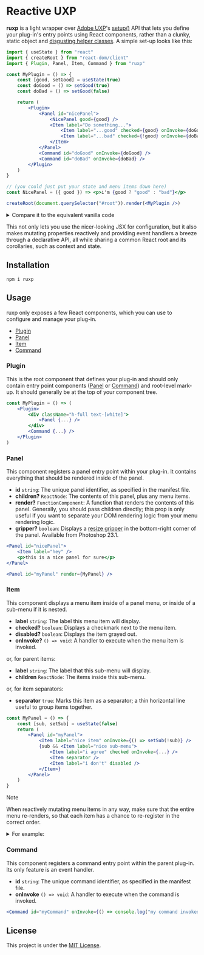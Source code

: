 # Reactive UXP

**ruxp** is a light wrapper over [Adobe UXP](https://developer.adobe.com/photoshop/)'s [setup()](https://developer.adobe.com/indesign/uxp/plugins/tutorials/adding-command-entrypoints/) API that lets you define your plug-in's entry points using React components, rather than a clunky, static object and [disgusting helper classes](https://github.com/AdobeDocs/uxp-photoshop-plugin-samples/blob/1928d832d9351627a319de6e341e3cfad0ef9ced/ui-react-starter/src/controllers/PanelController.jsx). A simple set-up looks like this:

```jsx
import { useState } from "react"
import { createRoot } from "react-dom/client"
import { Plugin, Panel, Item, Command } from "ruxp"

const MyPlugin = () => {
    const [good, setGood] = useState(true)
    const doGood = () => setGood(true)
    const doBad = () => setGood(false)

    return (
        <Plugin>
            <Panel id="nicePanel">
                <NicePanel good={good} />
                <Item label="Do something...">
                    <Item label="...good" checked={good} onInvoke={doGood} />
                    <Item label="...bad" checked={!good} onInvoke={doBad} />
                </Item>
            </Panel>
            <Command id="doGood" onInvoke={doGood} />
            <Command id="doBad" onInvoke={doBad} />
        </Plugin>
    )
}

// (you could just put your state and menu items down here)
const NicePanel = ({ good }) => <p>i'm {good ? "good" : "bad"}</p>

createRoot(document.querySelector("#root")).render(<MyPlugin />)
```

<details>
    <summary>Compare it to the equivalent vanilla code</summary>

```jsx
import { entrypoints } from "uxp"
import { createRoot } from "react-dom/client"
import { useState, useEffect, useSyncExternalStore } from "react"

entrypoints.setup({
    panels: {
        nicePanel: {
            create(root) {
                createRoot(root).render(<NicePanel />)
            },
            menuItems: [
                {
                    id: "doSomething",
                    label: "Do something...",
                    submenu: [
                        { id: "doSomethingGood", label: "...good", checked: true },
                        { id: "doSomethingBad", label: "...bad" }
                    ]
                }
            ],
            invokeMenu(id) {
                if (id == "doSomethingGood") goodness.doGood()
                else if (id == "doSomethingBad") goodness.doBad()
            }
        }
    },
    commands: {
        doGood: {
            run: () => goodness.doGood()
        },
        doBad: {
            run: () => goodness.doBad()
        }
    }
})

// (this is a "store")
const goodness = {
    state: true,
    doGood: () => ((this.state = true), this.update?.()),
    doBad: () => ((this.state = false), this.update?.())
}

function NicePanel() {
    const good = useSyncExternalStore(
        cb => {
            goodness.update = cb
            return () => delete goodness.update
        },
        () => goodness.state
    )

    useEffect(() => {
        const getItem = id => entrypoints.getPanel("nicePanel").menuItems.getItem(id)
        getItem("doSomethingGood").checked = good
        getItem("doSomethingBad").checked = !good
    }, [good])

    return <p>i'm {good ? "good" : "bad"}</p>
}
```

(At this point, you'd want to use a global state management library). In this case, you don't actually need to `useEffect` because the state lives outside, but it helps to illustrate what it would look like if you needed to derive UXP state from existing React state.

---

</details>

This not only lets you use the nicer-looking JSX for configuration, but it also makes mutating properties reactively and providing event handlers a breeze through a declarative API, all while sharing a common React root and its corollaries, such as context and state.

## Installation

```
npm i ruxp
```

## Usage

ruxp only exposes a few React components, which you can use to configure and manage your plug-in.

-   [Plugin](#Plugin)
-   [Panel](#Panel)
-   [Item](#Item)
-   [Command](#Command)

### Plugin

This is the root component that defines your plug-in and should only contain entry point components ([Panel](#Panel) or [Command](#Command)) and root-level mark-up. It should generally be at the top of your component tree.

```jsx
const MyPlugin = () => (
    <Plugin>
        <div className="h-full text-[white]">
            <Panel {...} />
        </div>
        <Command {...} />
    </Plugin>
)
```

### Panel

This component registers a panel entry point within your plug-in. It contains everything that should be rendered inside of the panel.

-   **id** `string`: The unique panel identifier, as specified in the manifest file.
-   **children?** `ReactNode`: The contents of this panel, plus any menu items.
-   **render?** `FunctionComponent`: A function that renders the contents of this panel. Generally, you should pass children directly; this prop is only useful if you want to separate your DOM rendering logic from your menu rendering logic.
-   **gripper?** `boolean`: Displays a [resize gripper](https://developer.adobe.com/photoshop/uxp/2022/ps_reference/media/photoshopcore/#suppressresizegripper) in the bottom-right corner of the panel. Available from Photoshop 23.1.

```jsx
<Panel id="nicePanel">
    <Item label="hey" />
    <p>this is a nice panel for sure</p>
</Panel>
```

```jsx
<Panel id="myPanel" render={MyPanel} />
```

### Item

This component displays a menu item inside of a panel menu, or inside of a sub-menu if it is nested.

-   **label** `string`: The label this menu item will display.
-   **checked?** `boolean`: Displays a checkmark next to the menu item.
-   **disabled?** `boolean`: Displays the item grayed out.
-   **onInvoke?** `() => void`: A handler to execute when the menu item is invoked.

or, for parent items:

-   **label** `string`: The label that this sub-menu will display.
-   **children** `ReactNode`: The items inside this sub-menu.

or, for item separators:

-   **separator** `true`: Marks this item as a separator; a thin horizontal line useful to group items together.

```jsx
const MyPanel = () => {
    const [sub, setSub] = useState(false)
    return (
        <Panel id="myPanel">
            <Item label="nice item" onInvoke={() => setSub(!sub)} />
            {sub && <Item label="nice sub-menu">
                <Item label="i agree" checked onInvoke={...} />
                <Item separator />
                <Item label="i don't" disabled />
            </Item>}
        </Panel>
    )
}
```

> [!NOTE]
> When reactively mutating menu items in any way, make sure that the entire menu re-renders, so that each item has a chance to re-register in the correct order.

<details>

<summary>For example:</summary>

```jsx
const MyMenu = () => (
    <>
        <Item label="First" />
        <CheckableItem />
        <Item label="Last" />
    </>
)

const CheckableItem = () => {
    const [checked, setChecked] = useState(false)
    return <Item checked={checked} onInvoke={() => setChecked(!checked)} />
}
```

Once you click on the middle item, you will see that it gets moved all the way to the bottom. This is because every item re-registers itself in the parent menu _every time_ it renders, so the checkable item un-registers and re-registers, and so gets placed at the end—the items have no way of knowing _where_ they are. Instead, your entire `MyMenu` component should update, so that all of its item children re-register in order:

```jsx
const MyMenu = () => {
    const [checked, setChecked] = useState(false)
    return (
        <>
            <Item label="First" />
            <Item checked={checked} onInvoke={() => setChecked(!checked)} />
            <Item label="Last" />
        </>
    )
}
```

This is an annoying limitation, but it is hopefully not that bad because most panel menus and sub-menus are simple enough to be kept in one component. In the future, though, the implementation might change to only re-register when necessary (i.e. when items are added or re-ordered), and mutate in-place elsewhere.

---

</details>

### Command

This component registers a command entry point within the parent plug-in. Its only feature is an event handler.

-   **id** `string`: The unique command identifier, as specified in the manifest file.
-   **onInvoke** `() => void`: A handler to execute when the command is invoked.

```jsx
<Command id="myCommand" onInvoke={() => console.log("my command invoked!")} />
```

## License

This project is under the [MIT License](./license).
